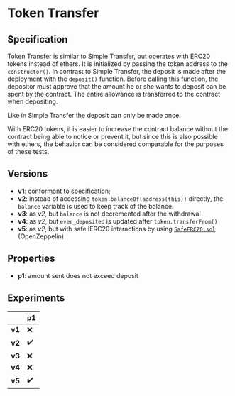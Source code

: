 # Token Transfer

## Specification
Token Transfer is similar to Simple Transfer, but operates with ERC20 tokens
instead of ethers. It is initialized by passing the token address to the
`constructor()`. In contrast to Simple Transfer, the deposit is made after the
deployment with the `deposit()` function. Before calling this function, the
depositor must approve that the amount he or she wants to deposit can be spent
by the contract. The entire allowance is transferred to the contract when
depositing. 

Like in Simple Transfer the deposit can only be made once. 

With ERC20 tokens, it is easier to increase the contract balance without the
contract being able to notice or prevent it, but since this is also possible
with ethers, the behavior can be considered comparable for the purposes of
these tests.

## Versions
- **v1**: conformant to specification;
- **v2**: instead of accessing `token.balanceOf(address(this))` directly, the `balance`
  variable is used to keep track of the balance. 
- **v3**: as *v2*, but `balance` is not decremented after the withdrawal
- **v4**: as *v2*, but `ever_deposited` is updated after `token.transferFrom()`
- **v5**: as *v2*, but with safe IERC20 interactions by using
  [`SafeERC20.sol`](https://github.com/OpenZeppelin/openzeppelin-contracts/blob/v4.8.3/contracts/token/ERC20/utils/SafeERC20.sol)
  (OpenZeppelin)

## Properties
- **p1**: amount sent does not exceed deposit

## Experiments

|      | p1                 |
| ---- | ------------------ |
|**v1**| :x:                |
|**v2**| :heavy_check_mark: |
|**v3**| :x:                |
|**v4**| :x:                |
|**v5**| :heavy_check_mark: |

